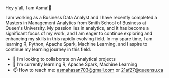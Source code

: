### 

Hey y'all, I am Asma!👋 

I am working as a Business Data Analyst and I have recently completed a Masters in Management Analytics from Smith School of Business at Queen's University. My passion lies in analytics,  and it has become a significant focus of my work, and I am eager to continue exploring and enhancing my skills in this rapidly evolving field. In my spare time, I am learning  R, Python, Apache Spark, Machine Learning, and I aspire to continue my learning journey in this field. 


- 👯 I’m looking to collaborate on Analytical projects
- 🌱 I’m currently learning R, Apache Spark, Machine Learning
- 📫 How to reach me: asmahasan703@gmail.com or 21af27@queensu.ca


<!--
**AsmaFathima94/Asmafathima94** is a ✨ _special_ ✨ repository because its `README.md` (this file) appears on your GitHub profile.

Here are some ideas to get you started:

- 🔭 I’m currently working on ...
- 🌱 I’m currently learning ...
- 👯 I’m looking to collaborate on 
- 🤔 I’m looking for help with ...
- 💬 Ask me about ...
- 📫 How to reach me: 
- 😄 Pronouns: She/Her 
- ⚡ Fun fact: ...
-->
